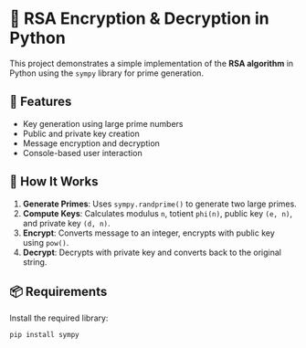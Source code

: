 # 🔐 RSA Encryption & Decryption in Python

This project demonstrates a simple implementation of the **RSA algorithm** in Python using the `sympy` library for prime generation.

## 🚀 Features

- Key generation using large prime numbers
- Public and private key creation
- Message encryption and decryption
- Console-based user interaction

## 🔧 How It Works

1. **Generate Primes**: Uses `sympy.randprime()` to generate two large primes.
2. **Compute Keys**: Calculates modulus `n`, totient `phi(n)`, public key `(e, n)`, and private key `(d, n)`.
3. **Encrypt**: Converts message to an integer, encrypts with public key using `pow()`.
4. **Decrypt**: Decrypts with private key and converts back to the original string.

## 📦 Requirements

Install the required library:
```bash
pip install sympy

